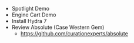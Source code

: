 * Spotlight Demo
* Engine Cart Demo
* Install Hydra 7
* Review Absolute (Case Western Gem)
   - https://github.com/curationexperts/absolute
